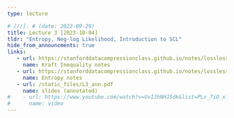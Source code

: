 ```yaml
---
type: lecture

# [//]: # (date: 2022-09-29)
title: Lecture 3 [2023-10-04]
tldr: "Entropy, Neg-log Likelihood, Introduction to SCL"
hide_from_announcments: true
links: 
   - url: https://stanforddatacompressionclass.github.io/notes/lossless_iid/kraft_ineq_and_optimality.html
     name: Kraft Inequality notes
   - url: https://stanforddatacompressionclass.github.io/notes/lossless_iid/entropy.html
     name: Entropy notes
   - url: /static_files/L3_ann.pdf
     name: slides (annotated)
#    - url: https://www.youtube.com/watch?v=UvIJhNHJ5dk&list=PLv_7iO_xlL0Jgc35Pqn7XP5VTQ5krLMOl&index=4
#      name: video
---
```

